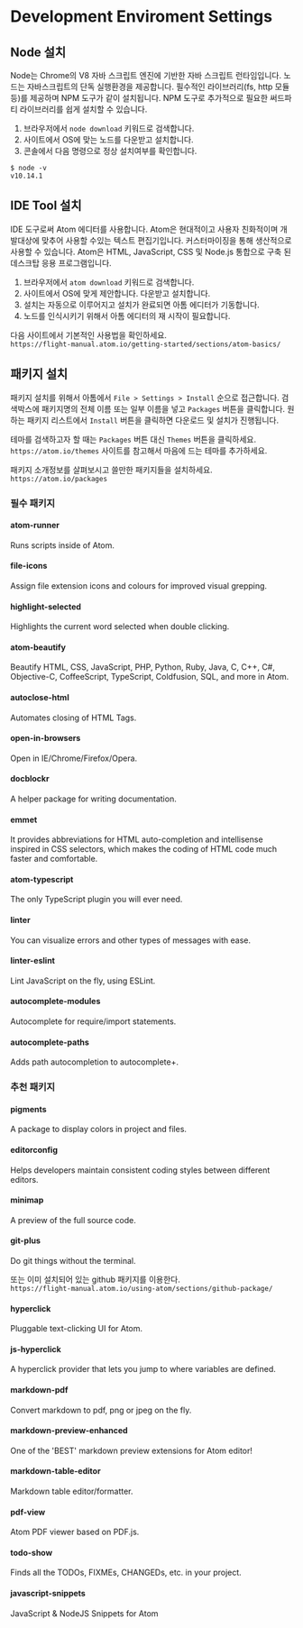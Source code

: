 # Development Enviroment Settings

## Node 설치
Node는 Chrome의 V8 자바 스크립트 엔진에 기반한 자바 스크립트 런타임입니다. 노드는 자바스크립트의 단독 실행환경을 제공합니다. 필수적인 라이브러리(fs, http 모듈 등)를 제공하며 NPM 도구가 같이 설치됩니다. NPM 도구로 추가적으로 필요한 써드파티 라이브러리를 쉽게 설치할 수 있습니다.

1. 브라우저에서 `node download` 키워드로 검색합니다. 
2. 사이트에서 OS에 맞는 노드를 다운받고 설치합니다.
3. 콘솔에서 다음 명령으로 정상 설치여부를 확인합니다.

```console
$ node -v
v10.14.1
```

## IDE Tool 설치
IDE 도구로써 Atom 에디터를 사용합니다. Atom은 현대적이고 사용자 친화적이며 개발대상에 맞추어 사용할 수있는 텍스트 편집기입니다. 커스터마이징을 통해 생산적으로 사용할 수 있습니다. Atom은 HTML, JavaScript, CSS 및 Node.js 통합으로 구축 된 데스크탑 응용 프로그램입니다.

1. 브라우저에서 `atom download` 키워드로 검색합니다. 
2. 사이트에서 OS에 맞게 제안합니다. 다운받고 설치합니다.
3. 설치는 자동으로 이루어지고 설치가 완료되면 아톰 에디터가 기동합니다.
4. 노드를 인식시키기 위해서 아톰 에디터의 재 시작이 필요합니다.

다음 사이트에서 기본적인 사용법을 확인하세요.  
`https://flight-manual.atom.io/getting-started/sections/atom-basics/`

## 패키지 설치

패키지 설치를 위해서 아톰에서 `File > Settings > Install` 순으로 접근합니다. 검색박스에 패키지명의 전체 이름 또는 일부 이름을 넣고 `Packages` 버튼을 클릭합니다. 원하는 패키지 리스트에서 `Install` 버튼을 클릭하면 다운로드 및 설치가 진행됩니다. 

테마를 검색하고자 할 때는 `Packages` 버튼 대신 `Themes` 버튼을 클릭하세요. `https://atom.io/themes` 사이트를 참고해서 마음에 드는 테마를 추가하세요.

패키지 소개정보를 살펴보시고 쓸만한 패키지들을 설치하세요.  
`https://atom.io/packages`

### 필수 패키지

#### atom-runner
Runs scripts inside of Atom.

#### file-icons
Assign file extension icons and colours for improved visual grepping.

#### highlight-selected
Highlights the current word selected when double clicking.

#### atom-beautify
Beautify HTML, CSS, JavaScript, PHP, Python, Ruby, Java, C, C++, C#, Objective-C, CoffeeScript, TypeScript, Coldfusion, SQL, and more in Atom.

#### autoclose-html
Automates closing of HTML Tags.

#### open-in-browsers
Open in IE/Chrome/Firefox/Opera.

#### docblockr
A helper package for writing documentation.

#### emmet
It provides abbreviations for HTML auto-completion and intellisense inspired in CSS selectors, which makes the coding of HTML code much faster and comfortable.

#### atom-typescript
The only TypeScript plugin you will ever need.

#### linter
You can visualize errors and other types of messages with ease.

#### linter-eslint
Lint JavaScript on the fly, using ESLint.

#### autocomplete-modules
Autocomplete for require/import statements.

#### autocomplete-paths
Adds path autocompletion to autocomplete+.

### 추천 패키지

#### pigments
A package to display colors in project and files.

#### editorconfig
Helps developers maintain consistent coding styles between different editors.

#### minimap
A preview of the full source code.

#### git-plus
Do git things without the terminal.

또는 이미 설치되어 있는 github 패키지를 이용한다.  
`https://flight-manual.atom.io/using-atom/sections/github-package/`

#### hyperclick
Pluggable text-clicking UI for Atom.

#### js-hyperclick
A hyperclick provider that lets you jump to where variables are defined.

#### markdown-pdf
Convert markdown to pdf, png or jpeg on the fly.

#### markdown-preview-enhanced
One of the 'BEST' markdown preview extensions for Atom editor!

#### markdown-table-editor
Markdown table editor/formatter.

#### pdf-view
Atom PDF viewer based on PDF.js.

#### todo-show
Finds all the TODOs, FIXMEs, CHANGEDs, etc. in your project.

#### javascript-snippets
JavaScript & NodeJS Snippets for Atom
